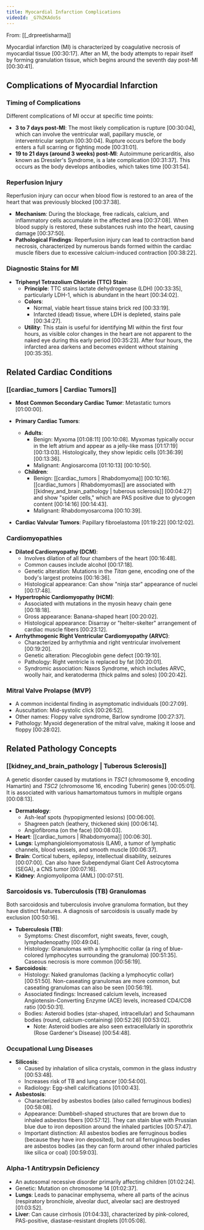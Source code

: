 ```yaml
---
title: Myocardial Infarction Complications
videoId: _G7hZKAdoSs
---
```


From: [[_drpreetisharma]] <br/> 

Myocardial infarction (MI) is characterized by coagulative necrosis of myocardial tissue <a class="yt-timestamp" data-t="00:30:17">[00:30:17]</a>. After an MI, the body attempts to repair itself by forming granulation tissue, which begins around the seventh day post-MI <a class="yt-timestamp" data-t="00:30:41">[00:30:41]</a>.

## Complications of Myocardial Infarction

### Timing of Complications

Different complications of MI occur at specific time points:

*   **3 to 7 days post-MI**: The most likely complication is rupture <a class="yt-timestamp" data-t="00:30:04">[00:30:04]</a>, which can involve the ventricular wall, papillary muscle, or interventricular septum <a class="yt-timestamp" data-t="00:30:04">[00:30:04]</a>. Rupture occurs before the body enters a full scarring or fighting mode <a class="yt-timestamp" data-t="00:31:01">[00:31:01]</a>.
*   **19 to 21 days (around 3 weeks) post-MI**: Autoimmune pericarditis, also known as Dressler's Syndrome, is a late complication <a class="yt-timestamp" data-t="00:31:37">[00:31:37]</a>. This occurs as the body develops antibodies, which takes time <a class="yt-timestamp" data-t="00:31:54">[00:31:54]</a>.

### Reperfusion Injury

Reperfusion injury can occur when blood flow is restored to an area of the heart that was previously blocked <a class="yt-timestamp" data-t="00:37:38">[00:37:38]</a>.

*   **Mechanism**: During the blockage, free radicals, calcium, and inflammatory cells accumulate in the affected area <a class="yt-timestamp" data-t="00:37:08">[00:37:08]</a>. When blood supply is restored, these substances rush into the heart, causing damage <a class="yt-timestamp" data-t="00:37:50">[00:37:50]</a>.
*   **Pathological Findings**: Reperfusion injury can lead to contraction band necrosis, characterized by numerous bands formed within the cardiac muscle fibers due to excessive calcium-induced contraction <a class="yt-timestamp" data-t="00:38:22">[00:38:22]</a>.

### Diagnostic Stains for MI

*   **Triphenyl Tetrazolium Chloride (TTC) Stain**:
    *   **Principle**: TTC stains lactate dehydrogenase (LDH) <a class="yt-timestamp" data-t="00:33:35">[00:33:35]</a>, particularly LDH-1, which is abundant in the heart <a class="yt-timestamp" data-t="00:34:02">[00:34:02]</a>.
    *   **Colors**:
        *   Normal, viable heart tissue stains brick red <a class="yt-timestamp" data-t="00:33:19">[00:33:19]</a>.
        *   Infarcted (dead) tissue, where LDH is depleted, stains pale <a class="yt-timestamp" data-t="00:34:27">[00:34:27]</a>.
    *   **Utility**: This stain is useful for identifying MI within the first four hours, as visible color changes in the heart are not apparent to the naked eye during this early period <a class="yt-timestamp" data-t="00:35:23">[00:35:23]</a>. After four hours, the infarcted area darkens and becomes evident without staining <a class="yt-timestamp" data-t="00:35:35">[00:35:35]</a>.

## Related Cardiac Conditions

### [[cardiac_tumors | Cardiac Tumors]]

*   **Most Common Secondary Cardiac Tumor**: Metastatic tumors <a class="yt-timestamp" data-t="01:00:00">[01:00:00]</a>.
*   **Primary Cardiac Tumors**:
    *   **Adults**:
        *   Benign: Myxoma <a class="yt-timestamp" data-t="01:08:11">[01:08:11]</a> <a class="yt-timestamp" data-t="00:10:08">[00:10:08]</a>. Myxomas typically occur in the left atrium and appear as a jelly-like mass <a class="yt-timestamp" data-t="01:17:19">[01:17:19]</a> <a class="yt-timestamp" data-t="00:13:03">[00:13:03]</a>. Histologically, they show lepidic cells <a class="yt-timestamp" data-t="01:36:39">[01:36:39]</a> <a class="yt-timestamp" data-t="00:13:36">[00:13:36]</a>.
        *   Malignant: Angiosarcoma <a class="yt-timestamp" data-t="01:10:13">[01:10:13]</a> <a class="yt-timestamp" data-t="00:10:50">[00:10:50]</a>.
    *   **Children**:
        *   Benign: [[cardiac_tumors | Rhabdomyoma]] <a class="yt-timestamp" data-t="00:10:16">[00:10:16]</a>. [[cardiac_tumors | Rhabdomyomas]] are associated with [[kidney_and_brain_pathology | tuberous sclerosis]] <a class="yt-timestamp" data-t="00:04:27">[00:04:27]</a> and show "spider cells," which are PAS positive due to glycogen content <a class="yt-timestamp" data-t="00:14:16">[00:14:16]</a> <a class="yt-timestamp" data-t="00:14:43">[00:14:43]</a>.
        *   Malignant: Rhabdomyosarcoma <a class="yt-timestamp" data-t="00:10:39">[00:10:39]</a>.

*   **Cardiac Valvular Tumors**: Papillary fibroelastoma <a class="yt-timestamp" data-t="01:19:22">[01:19:22]</a> <a class="yt-timestamp" data-t="00:12:02">[00:12:02]</a>.

### Cardiomyopathies

*   **Dilated Cardiomyopathy (DCM)**:
    *   Involves dilation of all four chambers of the heart <a class="yt-timestamp" data-t="00:16:48">[00:16:48]</a>.
    *   Common causes include alcohol <a class="yt-timestamp" data-t="00:17:18">[00:17:18]</a>.
    *   Genetic alteration: Mutations in the *Titan* gene, encoding one of the body's largest proteins <a class="yt-timestamp" data-t="00:16:36">[00:16:36]</a>.
    *   Histological appearance: Can show "ninja star" appearance of nuclei <a class="yt-timestamp" data-t="00:17:48">[00:17:48]</a>.
*   **Hypertrophic Cardiomyopathy (HCM)**:
    *   Associated with mutations in the myosin heavy chain gene <a class="yt-timestamp" data-t="00:18:18">[00:18:18]</a>.
    *   Gross appearance: Banana-shaped heart <a class="yt-timestamp" data-t="00:20:02">[00:20:02]</a>.
    *   Histological appearance: Disarray or "helter-skelter" arrangement of cardiac muscle fibers <a class="yt-timestamp" data-t="00:23:12">[00:23:12]</a>.
*   **Arrhythmogenic Right Ventricular Cardiomyopathy (ARVC)**:
    *   Characterized by arrhythmia and right ventricular involvement <a class="yt-timestamp" data-t="00:19:20">[00:19:20]</a>.
    *   Genetic alteration: Plecoglobin gene defect <a class="yt-timestamp" data-t="00:19:10">[00:19:10]</a>.
    *   Pathology: Right ventricle is replaced by fat <a class="yt-timestamp" data-t="00:20:01">[00:20:01]</a>.
    *   Syndromic association: Naxos Syndrome, which includes ARVC, woolly hair, and keratoderma (thick palms and soles) <a class="yt-timestamp" data-t="00:20:42">[00:20:42]</a>.

### Mitral Valve Prolapse (MVP)

*   A common incidental finding in asymptomatic individuals <a class="yt-timestamp" data-t="00:27:09">[00:27:09]</a>.
*   Auscultation: Mid-systolic click <a class="yt-timestamp" data-t="00:26:52">[00:26:52]</a>.
*   Other names: Floppy valve syndrome, Barlow syndrome <a class="yt-timestamp" data-t="00:27:37">[00:27:37]</a>.
*   Pathology: Myxoid degeneration of the mitral valve, making it loose and floppy <a class="yt-timestamp" data-t="00:28:02">[00:28:02]</a>.

## Related Pathology Concepts

### [[kidney_and_brain_pathology | Tuberous Sclerosis]]

A genetic disorder caused by mutations in *TSC1* (chromosome 9, encoding Hamartin) and *TSC2* (chromosome 16, encoding Tuberin) genes <a class="yt-timestamp" data-t="00:05:01">[00:05:01]</a>. It is associated with various hamartomatous tumors in multiple organs <a class="yt-timestamp" data-t="00:08:13">[00:08:13]</a>.

*   **Dermatology**:
    *   Ash-leaf spots (hypopigmented lesions) <a class="yt-timestamp" data-t="00:06:00">[00:06:00]</a>.
    *   Shagreen patch (leathery, thickened skin) <a class="yt-timestamp" data-t="00:06:14">[00:06:14]</a>.
    *   Angiofibroma (on the face) <a class="yt-timestamp" data-t="00:08:03">[00:08:03]</a>.
*   **Heart**: [[cardiac_tumors | Rhabdomyoma]] <a class="yt-timestamp" data-t="00:06:30">[00:06:30]</a>.
*   **Lungs**: Lymphangioleiomyomatosis (LAM), a tumor of lymphatic channels, blood vessels, and smooth muscle <a class="yt-timestamp" data-t="00:06:37">[00:06:37]</a>.
*   **Brain**: Cortical tubers, epilepsy, intellectual disability, seizures <a class="yt-timestamp" data-t="00:07:00">[00:07:00]</a>. Can also have Subependymal Giant Cell Astrocytoma (SEGA), a CNS tumor <a class="yt-timestamp" data-t="00:07:16">[00:07:16]</a>.
*   **Kidney**: Angiomyolipoma (AML) <a class="yt-timestamp" data-t="00:07:51">[00:07:51]</a>.

### Sarcoidosis vs. Tuberculosis (TB) Granulomas

Both sarcoidosis and tuberculosis involve granuloma formation, but they have distinct features. A diagnosis of sarcoidosis is usually made by exclusion <a class="yt-timestamp" data-t="00:50:16">[00:50:16]</a>.

*   **Tuberculosis (TB)**:
    *   Symptoms: Chest discomfort, night sweats, fever, cough, lymphadenopathy <a class="yt-timestamp" data-t="00:49:04">[00:49:04]</a>.
    *   Histology: Granulomas with a lymphocitic collar (a ring of blue-colored lymphocytes surrounding the granuloma) <a class="yt-timestamp" data-t="00:51:35">[00:51:35]</a>. Caseous necrosis is more common <a class="yt-timestamp" data-t="00:56:19">[00:56:19]</a>.
*   **Sarcoidosis**:
    *   Histology: Naked granulomas (lacking a lymphocytic collar) <a class="yt-timestamp" data-t="00:51:50">[00:51:50]</a>. Non-caseating granulomas are more common, but caseating granulomas can also be seen <a class="yt-timestamp" data-t="00:56:19">[00:56:19]</a>.
    *   Associated findings: Increased calcium levels, increased Angiotensin-Converting Enzyme (ACE) levels, increased CD4/CD8 ratio <a class="yt-timestamp" data-t="00:50:31">[00:50:31]</a>.
    *   Bodies: Asteroid bodies (star-shaped, intracellular) and Schaumann bodies (round, calcium-containing) <a class="yt-timestamp" data-t="00:52:26">[00:52:26]</a> <a class="yt-timestamp" data-t="00:53:02">[00:53:02]</a>.
        *   Note: Asteroid bodies are also seen extracellularly in sporothrix (Rose Gardener's Disease) <a class="yt-timestamp" data-t="00:54:48">[00:54:48]</a>.

### Occupational Lung Diseases

*   **Silicosis**:
    *   Caused by inhalation of silica crystals, common in the glass industry <a class="yt-timestamp" data-t="00:53:48">[00:53:48]</a>.
    *   Increases risk of TB and lung cancer <a class="yt-timestamp" data-t="00:54:00">[00:54:00]</a>.
    *   Radiology: Egg-shell calcifications <a class="yt-timestamp" data-t="01:00:43">[01:00:43]</a>.
*   **Asbestosis**:
    *   Characterized by asbestos bodies (also called ferruginous bodies) <a class="yt-timestamp" data-t="00:58:08">[00:58:08]</a>.
    *   Appearance: Dumbbell-shaped structures that are brown due to inhaled asbestos fibers <a class="yt-timestamp" data-t="00:57:12">[00:57:12]</a>. They can stain blue with Prussian blue due to iron deposition around the inhaled particles <a class="yt-timestamp" data-t="00:57:47">[00:57:47]</a>.
    *   Important distinction: All asbestos bodies are ferruginous bodies (because they have iron deposited), but not all ferruginous bodies are asbestos bodies (as they can form around other inhaled particles like silica or coal) <a class="yt-timestamp" data-t="00:59:03">[00:59:03]</a>.

### Alpha-1 Antitrypsin Deficiency

*   An autosomal recessive disorder primarily affecting children <a class="yt-timestamp" data-t="01:02:24">[01:02:24]</a>.
*   Genetic: Mutation on chromosome 14 <a class="yt-timestamp" data-t="01:02:37">[01:02:37]</a>.
*   **Lungs**: Leads to panacinar emphysema, where all parts of the acinus (respiratory bronchiole, alveolar duct, alveolar sac) are destroyed <a class="yt-timestamp" data-t="01:03:52">[01:03:52]</a>.
*   **Liver**: Can cause cirrhosis <a class="yt-timestamp" data-t="01:04:33">[01:04:33]</a>, characterized by pink-colored, PAS-positive, diastase-resistant droplets <a class="yt-timestamp" data-t="01:05:08">[01:05:08]</a>.
